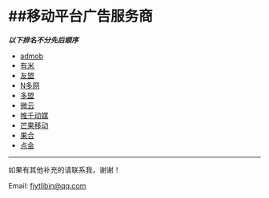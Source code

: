 ##移动平台广告服务商
===
***以下排名不分先后顺序***


- [admob](http://www.google.cn/ads/admob/)
- [有米](http://www.youmi.net/)
- [友盟](http://www.umeng.com/appunion_exchange)
- [N多网](http://nduoa.com/developer/guide/sdk)
- [多盟](http://www.domob.cn/developers/developers.htm)
- [微云](http://www.wiyun.com/a/SDK/index.html)
- [帷千动媒](http://www.wqmobile.com/sdk)
- [芒果移动](http://www.adsmogo.com/)
- [果合](http://www.guohead.com/home.html)
- [点金](http://mjoy.91.com/)

---

如果有其他补充的请联系我，谢谢！

Email: fjytlibin@qq.com
